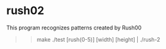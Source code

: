 # rush02
This program recognizes patterns created by Rush00

>> make
>> ./test [rush(0-5)] [width] [height] | ./rush-2
